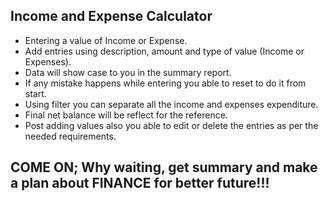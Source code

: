 ## Income and Expense Calculator

- Entering a value of Income or Expense.
- Add entries using description, amount and type of value (Income or Expenses).
- Data will show case to you in the summary report.
- If any mistake happens while entering you able to reset to do it from start.
- Using filter you can separate all the income and expenses expenditure.
- Final net balance will be reflect for the reference.
- Post adding values also you able to edit or delete the entries as per the needed requirements.

## COME ON; Why waiting, get summary and make a plan about FINANCE for better future!!!

